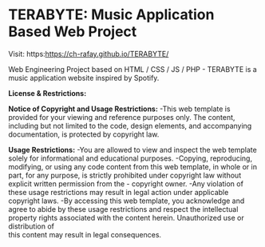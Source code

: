 # TERABYTE: Music Application Based Web Project

Visit: https:https://ch-rafay.github.io/TERABYTE/

Web Engineering Project based on HTML / CSS / JS / PHP - TERABYTE is a music application website inspired by Spotify.



**License & Restrictions:**

**Notice of Copyright and Usage Restrictions:**
-This web template is provided for your viewing and reference purposes only. The content, including but not limited to the code, design elements, and accompanying documentation, is protected by copyright law.

**Usage Restrictions:**
-You are allowed to view and inspect the web template solely for informational and educational purposes.
-Copying, reproducing, modifying, or using any code content from this web template, in whole or in part, for any purpose, is strictly prohibited under copyright law without explicit written permission from the - 
 copyright owner.
-Any violation of these usage restrictions may result in legal action under applicable copyright laws.
-By accessing this web template, you acknowledge and agree to abide by these usage restrictions and respect the intellectual property rights associated with the content herein. Unauthorized use or distribution of   
 this content may result in legal consequences.
